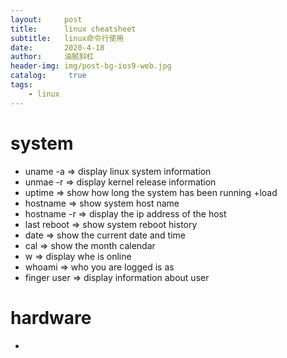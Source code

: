 ```yaml
---
layout:     post
title:      linux cheatsheet
subtitle:   linux命令行使用
date:       2020-4-18
author:     油腻斜杠
header-img: img/post-bg-ios9-web.jpg
catalog: 	 true
tags:
    - linux
---
```


# system

* uname -a     => display linux system information
* unmae -r     => display kernel release information
* uptime       => show how long the system has been running +load
* hostname     => show system host name
* hostname -r  => display the ip address of the host
* last reboot  => show system reboot history
* date         => show the current date and time
* cal          => show the month calendar
* w            => display whe is online
* whoami       => who you are logged is as
* finger user  => display information about user

# hardware

*